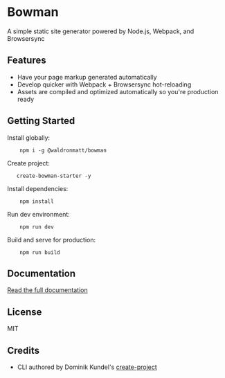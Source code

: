 # Bowman

A simple static site generator powered by Node.js, Webpack, and Browsersync

## Features

- Have your page markup generated automatically
- Develop quicker with Webpack + Browsersync hot-reloading
- Assets are compiled and optimized automatically so you're production ready

## Getting Started

Install globally:

        npm i -g @waldronmatt/bowman

Create project:

       create-bowman-starter -y
        
Install dependencies:

        npm install

Run dev environment:

        npm run dev

Build and serve for production:

        npm run build

## Documentation
[Read the full documentation](https://waldronmatt.github.io/bowman/)

## License

MIT

## Credits

- CLI authored by Dominik Kundel's [create-project](https://github.com/dkundel/create-project)
